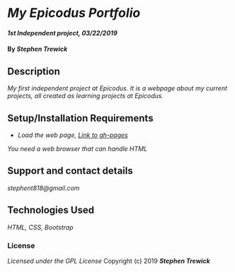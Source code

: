 # _My Epicodus Portfolio_

#### _1st Independent project, 03/22/2019_

#### By _**Stephen Trewick**_

## Description

_My first independent project at Epicodus. It is a webpage about my current projects, all created as learning projects at Epicodus._

## Setup/Installation Requirements

* _Load the web page, [Link to gh-pages](https://step818.github.io/portfolioEpi/)_

_You need a web browser that can handle HTML_


## Support and contact details

_stephent818@gmail.com_

## Technologies Used

_HTML, CSS, Bootstrap_

### License
*Licensed under the GPL License*
Copyright (c) 2019 **_Stephen Trewick_**
